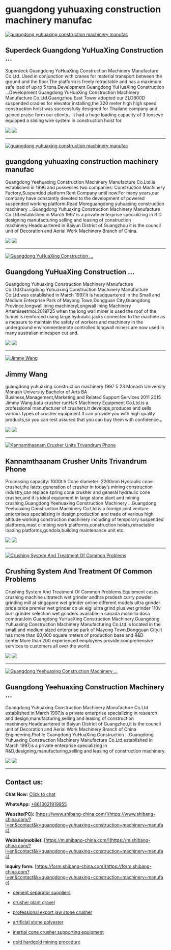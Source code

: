# guangdong yuhuaxing construction machinery manufac

<a href="https://swt.shibang-china.com/?l=en&img&k=guangdong+yuhuaxing+construction+machinery+manufac" target="_blank">![guangdong yuhuaxing construction machinery manufac](http://static.shibang-china.com/all-800x300/553.jpg)</a>

## Superdeck Guangdong YuHuaXing Construction …
Superdeck Guangdong YuHuaXing Construction Machinery Manufacture Co.Ltd. Used in conjunction with cranes for material transport between the ground and the floor.The platform is freely retractable and has a maximum safe load of up to 5 tons.Development Guangdong YuHuaXing Construction …Development Guangdong YuHuaXing Construction Machinery Manufacture Co.Ltd.Guangzhou East Tower adopted our ZLD800D suspended cradles for elevator installing,the 320 meter high high speed construction hoist was successfully designed for Thailand company and gained praise form our clients，it had a huge loading capacity of 3 tons;we equipped a sliding wire system in construction hoist for.


<a href="https://whatsapp.shibangsoft.com/WhatsApp.php" target="_blank" title="WhatsApp">![](http://static.shibang-china.com/icon/whatsapp.png)</a> <a href="https://swt.shibang-china.com/?l=en&icon&k=guangdong+yuhuaxing+construction+machinery+manufac" target="_blank">![](http://static.shibang-china.com/icon/chat-en.png)</a>

---

<a href="https://swt.shibang-china.com/?l=en&img&k=guangdong+yuhuaxing+construction+machinery+manufac" target="_blank">![guangdong yuhuaxing construction machinery manufac](http://static.shibang-china.com/all-800x300/221.jpg)</a>

## guangdong yuhuaxing construction machinery manufac
Guangdong Yeehuaxing Construction Machinery Manufacture Co.Ltd.is established in 1996 and possesses two companies: Construction Machinery Factory,Suspended platform Rent Company until now.For many years,our company have constantly devoted to the development of powered suspended working platform.Read Moreguangdong yuhuaxing construction machinery …Guangdong Yuhuaxing Construction Machinery Manufacture Co.Ltd.established in March 1997 is a private enterprise specializing in R D designing manufacturing selling and leasing of construction machinery.Headquartered in Baiyun District of Guangzhou it is the council unit of Decoration and Aerial Work Machinery Branch of China.


<a href="https://whatsapp.shibangsoft.com/WhatsApp.php" target="_blank" title="WhatsApp">![](http://static.shibang-china.com/icon/whatsapp.png)</a> <a href="https://swt.shibang-china.com/?l=en&icon&k=guangdong+yuhuaxing+construction+machinery+manufac" target="_blank">![](http://static.shibang-china.com/icon/chat-en.png)</a>

---

<a href="https://swt.shibang-china.com/?l=en&img&k=guangdong+yuhuaxing+construction+machinery+manufac" target="_blank">![Guangdong YuHuaXing Construction …](http://static.shibang-china.com/all-800x300/880.jpg)</a>

## Guangdong YuHuaXing Construction …
Guangdong Yuhuaxing Construction Machinery Manufacture Co.Ltd.Guangdong Yuhuaxing Construction Machinery Manufacture Co.Ltd.was established in March 1997.It is headquartered in the Small and Medium Enterprise Park of Mayong Town,Dongguan City,Guangdong Province.longwall ining machineryLongwall Ining Machinery Artemiseetmoi.2019725 when the long wall miner is used the roof of the tunnel is reinforced using large hydraulic jacks connected to the machine as a measure to maintain the safety of workers and machinery in the underground environmentemote controlled longwall miners are now used in many australian minespen cut and.


<a href="https://whatsapp.shibangsoft.com/WhatsApp.php" target="_blank" title="WhatsApp">![](http://static.shibang-china.com/icon/whatsapp.png)</a> <a href="https://swt.shibang-china.com/?l=en&icon&k=guangdong+yuhuaxing+construction+machinery+manufac" target="_blank">![](http://static.shibang-china.com/icon/chat-en.png)</a>

---

<a href="https://swt.shibang-china.com/?l=en&img&k=guangdong+yuhuaxing+construction+machinery+manufac" target="_blank">![Jimmy Wang](http://static.shibang-china.com/all-800x300/1451.jpg)</a>

## Jimmy Wang
guangdong yuhuaxing construction machinery 1997 5 23 Monash University Monash University Bachelor of Arts BA Business,Management,Marketing,and Related Support Services 2011 2015 Jimmy Wang.batu crusher runHJK Machinery Equipment Co.Ltd.is a professional manufacturer of crushers.It develops,produces and sells various types of crusher equipment.It can provide you with high quality products,so you can rest assured that you can buy them with confidence.。


<a href="https://whatsapp.shibangsoft.com/WhatsApp.php" target="_blank" title="WhatsApp">![](http://static.shibang-china.com/icon/whatsapp.png)</a> <a href="https://swt.shibang-china.com/?l=en&icon&k=guangdong+yuhuaxing+construction+machinery+manufac" target="_blank">![](http://static.shibang-china.com/icon/chat-en.png)</a>

---

<a href="https://swt.shibang-china.com/?l=en&img&k=guangdong+yuhuaxing+construction+machinery+manufac" target="_blank">![Kannamthaanam Crusher Units Trivandrum Phone](http://static.shibang-china.com/all-800x300/1192.jpg)</a>

## Kannamthaanam Crusher Units Trivandrum Phone
Processing capacity: 1000t h Cone diameter: 2200mm Hydraulic cone crusher,the latest generation of crusher in today’s mining construction industry,can replace spring cone crusher and general hydraulic cone crusher,and it is ideal equipment in large stone plant and mining crushing.Guangdong Yeehuaxing Construction Machinery …Guangdong Yeehuaxing Construction Machinery Co.Ltd is a foreign joint venture enterprises specializing in design,production and trade of various high altitude working construction machinery including of temporary suspended platforms,mast climbing work platforms,construction hoists,retractable loading platforms,gondola,building maintenance unit etc.


<a href="https://whatsapp.shibangsoft.com/WhatsApp.php" target="_blank" title="WhatsApp">![](http://static.shibang-china.com/icon/whatsapp.png)</a> <a href="https://swt.shibang-china.com/?l=en&icon&k=guangdong+yuhuaxing+construction+machinery+manufac" target="_blank">![](http://static.shibang-china.com/icon/chat-en.png)</a>

---

<a href="https://swt.shibang-china.com/?l=en&img&k=guangdong+yuhuaxing+construction+machinery+manufac" target="_blank">![Crushing System And Treatment Of Common Problems](http://static.shibang-china.com/all-800x300/260.jpg)</a>

## Crushing System And Treatment Of Common Problems
Crushing System And Treatment Of Common Problems.Equipment cases crushing machine ultratech wet grinder andhra pradesh curry powder grinding mill at singapore wet grinder online different models ultra grinder pride price premier wet grinder co uk elgi ultra grind plus wet grinder 110v burr grinder selection wet grinders available in canada molinillo dosa comprarJoin Guangdong YuHuaXing Construction Machinery.Guangdong Yuhuaxing Construction Machinery Manufacturing Co.Ltd.is located in the small and medium sized enterprise park of Mayong Town,Dongguan City.It has more than 60,000 square meters of production base and R&amp;D center.More than 200 experienced employees provide comprehensive services to customers all over the world.


<a href="https://whatsapp.shibangsoft.com/WhatsApp.php" target="_blank" title="WhatsApp">![](http://static.shibang-china.com/icon/whatsapp.png)</a> <a href="https://swt.shibang-china.com/?l=en&icon&k=guangdong+yuhuaxing+construction+machinery+manufac" target="_blank">![](http://static.shibang-china.com/icon/chat-en.png)</a>

---

<a href="https://swt.shibang-china.com/?l=en&img&k=guangdong+yuhuaxing+construction+machinery+manufac" target="_blank">![Guangdong Yeehuaxing Construction Machinery …](http://static.shibang-china.com/all-800x300/648.jpg)</a>

## Guangdong Yeehuaxing Construction Machinery …
Guangdong Yuhuaxing Construction Machinery Manufacture Co.Ltd established in March 1997,is a private enterprise specializing in research and design,manufacturing,selling and leasing of construction machinery.Headquartered in Baiyun District of Guangzhou,it is the council unit of Decoration and Aerial Work Machinery Branch of China Engineering.Profile Guangdong YuHuaXing Construction …Guangdong Yuhuaxing Construction Machinery Manufacture Co.Ltd.established in March 1997,is a private enterprise specializing in R&amp;D,designing,manufacturing,selling and leasing of construction machinery.


<a href="https://whatsapp.shibangsoft.com/WhatsApp.php" target="_blank" title="WhatsApp">![](http://static.shibang-china.com/icon/whatsapp.png)</a> <a href="https://swt.shibang-china.com/?l=en&icon&k=guangdong+yuhuaxing+construction+machinery+manufac" target="_blank">![](http://static.shibang-china.com/icon/chat-en.png)</a>

---
## Contact us:

**Chat Now:** [Click to chat](https://swt.shibang-china.com?l=en&contact&k=guangdong+yuhuaxing+construction+machinery+manufac)

**WhatsApp:**  [+8613621919955](https://whatsapp.shibangsoft.com/WhatsApp.php)

**Website(PC):** [https://www.shibang-china.com/](https://www.shibang-china.com/?l=en&contact&k=guangdong+yuhuaxing+construction+machinery+manufac)

**Website(mobile):** [https://m.shibang-china.com/](https://m.shibang-china.com/?l=en&contact&k=guangdong+yuhuaxing+construction+machinery+manufac)

**Inquiry form:** [https://form.shibang-china.com](https://form.shibang-china.com?l=en&contact&k=guangdong+yuhuaxing+construction+machinery+manufac)

* [cement separator suppliers](../153/cement%20separator%20suppliers.md)

* [crusher plant gravel](../158/crusher%20plant%20gravel.md)

* [professional export jaw stone crusher](../159/professional%20export%20jaw%20stone%20crusher.md)

* [artificial stone polyester](../155/artificial%20stone%20polyester.md)

* [inertial cone crusher supporting equipment](../153/inertial%20cone%20crusher%20supporting%20equipment.md)

* [gold hardgold mining procedure](../157/gold%20hardgold%20mining%20procedure.md)